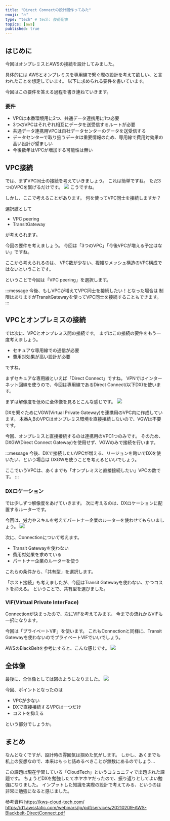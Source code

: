 ```yaml
---
title: "Direct Connectの設計図作ってみた"
emoji: "🔥"
type: "tech" # tech: 技術記事
topics: [aws]
published: true
---
```

## はじめに
今回はオンプレミスとAWSの接続を設計してみました。

具体的には
AWSとオンプレミスを専用線で繋ぐ際の設計を考えて欲しい、と言われたことを想定しています。
以下に求められる要件を書いています。

今回はこの要件を答える過程を書き連ねていきます。

### 要件
- VPCは本番環境用に2つ、共通データ連携用に1つ必要
- 3つのVPCはそれぞれ相互にデータを送受信するルートが必要
- 共通データ連携用VPCは自社データセンターのデータを送受信する
- データセンターで取り扱うデータは重要情報のため、専用線で費用対効果の高い設計が望ましい
- 今後数年はVPCが増加する可能性は無い

## VPC接続
では、まずVPC同士の接続を考えていきましょう。
これは簡単ですね。
ただ3つのVPCを繋げるだけです。
![](/images/g1.png)
こうですね。

しかし、ここで考えることがあります。
何を使ってVPC同士を接続しますか？

選択肢として
- VPC peering
- TransitGateway

が考えられます。

今回の要件を考えましょう。
今回は「3つのVPC」「今後VPCが増える予定はない」ですね。

ここから考えられるのは、
VPC数が少ない、複雑なメッシュ構造のVPC構成ではないということです。

ということで今回は「VPC peering」を選択します。

:::message
今後、もしVPCが増えてVPC同士を接続したい！となった場合は
制限はありますがTransitGatewayを使ってVPC同士を接続することもできます。
:::

## VPCとオンプレミスの接続
では次に、VPCとオンプレミス間の接続です。
まずはこの接続の要件をもう一度考えましょう。

- セキュアな専用線での通信が必要
- 費用対効果が高い設計が必要

ですね。

まずセキュアな専用線といえば「Direct Connect」ですね。
VPNではインターネット回線を使うので、今回は専用線であるDirect Connect(以下DX)を使います。

まずは解像度を低めに全体像を見るとこんな感じです。
![](/images/g3.png)

DXを繋ぐためにVGW(Virtual Private Gateway)を連携用のVPC内に作成しています。
本番A,BのVPCはオンプレミス環境を直接接続しないので、VGWは不要です。

今回、オンプレミスと直接接続するのは連携用のVPC1つのみです。
そのため、DXGW(Direct Connect Gateway)を使用せず、VGWのみで接続を行います。

:::message
今後、DXで接続したいVPCが増える、リージョンを跨いでDXを使いたい、という場合は
DXGWを使うことを考えるといいでしょう。

ここでいうVPCは、あくまでも「オンプレミスと直接接続したい」VPCの数です。
:::

### DXロケーション
では少しずつ解像度をあげていきます。
次に考えるのは、DXロケーションに配置するルーターです。

今回は、労力やスキルを考えてパートナー企業のルーターを使わせてもらいましょう。
![](/images/g4.png)

次に、Connectionについて考えます。
- Transit Gatewayを使わない
- 費用対効果を求めている
- パートナー企業のルーターを使う

これらの条件から、「共有型」を選択します。

「ホスト接続」も考えましたが、今回はTransit Gatewayを使わない、かつコストを抑える。
ということで、共有型を選びました。

### VIF(Virtual Private InterFace)
Connectionが決まったので、次にVIFを考えてみます。
今までの流れからVIFも一択になります。

今回は「プライベートVIF」を使います。
これもConnectionと同様に、Transit Gatewayを使わないのでプライベートVIFでいいでしょう。

AWSのBlackBeltを参考にすると、こんな感じです。
![](/images/g5.png)

## 全体像
最後に、全体像としては図のようになりました。
![](/images/g8.png)

今回、ポイントとなったのは
- VPCが少ない
- DXで直接接続するVPCは一つだけ
- コストを抑える

という部分でしょうか。

## まとめ
なんとなくですが、設計時の雰囲気は掴めた気がします。
しかし、あくまでも机上の妄想なので、本来はもっと詰めるべきことが無数にあるのでしょう...

この課題は現在学習している「CloudTech」というコミュニティで出題された課題です。
ちょうどDXを勉強したてホヤホヤだったので、振り返りとしてよい勉強になりました。
インプットした知識を実際の設計で考えてみる、というのは非常に勉強になると感じました。

参考資料
https://kws-cloud-tech.com/
https://d1.awsstatic.com/webinars/jp/pdf/services/20210209-AWS-Blackbelt-DirectConnect.pdf
